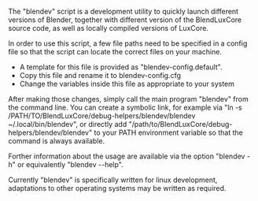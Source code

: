 The "blendev" script is a development utility to quickly launch different versions of Blender,
together with different version of the BlendLuxCore source code,
as well as locally compiled versions of LuxCore.

In order to use this script, a few file paths need to be specified in a config file so that the script can locate the correct files on your machine.
- A template for this file is provided as "blendev-config.default".
- Copy this file and rename it to blendev-config.cfg
- Change the variables inside this file as appropriate to your system

After making those changes, simply call the main program "blendev" from the command line.
You can create a symbolic link, for example via "ln -s /PATH/TO/BlendLuxCore/debug-helpers/blendev/blendev ~/.local/bin/blendev", or directly add "/path/to/BlendLuxCore/debug-helpers/blendev/blendev" to your PATH environment variable so that the command is always available.

Forther information about the usage are available via the option "blendev -h" or equivalently "blendev --help".

Currently "blendev" is specifically written for linux development, adaptations to other operating systems may be written as required.